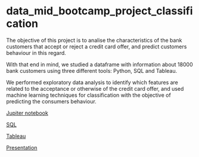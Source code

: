 # data_mid_bootcamp_project_classification

The objective of this project is to analise the characteristics of the bank customers that accept or reject a credit card offer, and predict customers behaviour in this regard.

With that end in mind, we studied a dataframe with information about 18000 bank customers using three different tools: Python, SQL and Tableau.

We performed exploratory data analysis to identify which features are related to the acceptance or otherwise of the credit card offer, and used machine learning techniques for classification with the objective of predicting the consumers behaviour.

[Jupiter notebook](https://github.com/mariabollain/data_mid_bootcamp_project_classification/blob/master/PYTHON/Classification.ipynb)

[SQL](https://github.com/mariabollain/data_mid_bootcamp_project_classification/blob/master/SQL/classification.sql)

[Tableau](https://public.tableau.com/app/profile/andr.s.martino/viz/MidBootcampProject_16833308152290/Dashboard1?publish=yes)

[Presentation](https://www.canva.com/design/DAFhyXH5sV0/r2qHDAY1RlruVMjxI3ntqg/view?utm_content=DAFhyXH5sV0&utm_campaign=designshare&utm_medium=link&utm_source=publishsharelink)
